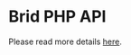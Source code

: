 # Brid PHP API #

Please read more details [here](https://brid.zendesk.com/hc/en-us/categories/200490902-Brid-Backend-API-Reference).